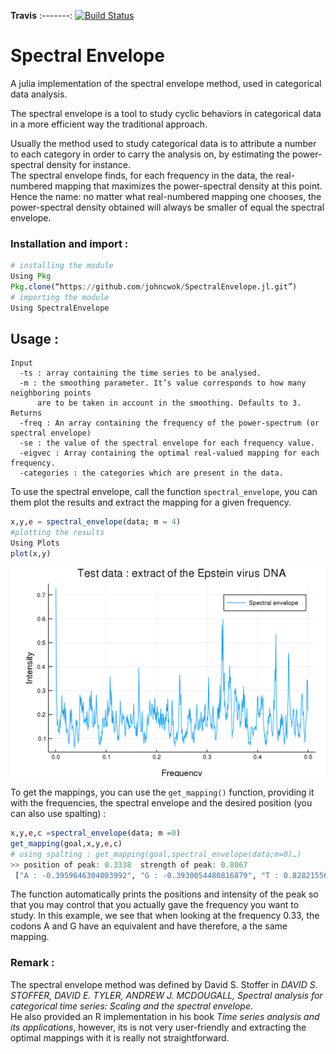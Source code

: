 **Travis**
:-------:
[![Build Status](https://travis-ci.com/johncwok/SpectralEnvelope.jl.svg?branch=master)](https://travis-ci.com/johncwok/SpectralEnvelope.jl)


# Spectral Envelope
A julia implementation of the spectral envelope method, used in categorical data analysis.

The spectral envelope is a tool to study cyclic behaviors in categorical data in a more efficient way the traditional approach.

Usually the method used to study categorical data is to attribute a number to each category in order to carry the analysis on, by estimating the power-spectral density for instance.<br/>
The spectral envelope finds, for each frequency in the data, the real-numbered mapping that maximizes the power-spectral density at this point. Hence the name: no matter what real-numbered mapping one chooses, the power-spectral density obtained will always be smaller of equal the spectral envelope.

### Installation and import :
```Julia
# installing the module
Using Pkg
Pkg.clone(“https://github.com/johncwok/SpectralEnvelope.jl.git”)
# importing the module
Using SpectralEnvelope
```
## Usage :
```spectral_envelope 
Input
  -ts : array containing the time series to be analysed.
  -m : the smoothing parameter. It’s value corresponds to how many neighboring points 
      are to be taken in account in the smoothing. Defaults to 3.
Returns 
  -freq : An array containing the frequency of the power-spectrum (or spectral envelope)
  -se : the value of the spectral envelope for each frequency value.
  -eigvec : Array containing the optimal real-valued mapping for each frequency.
  -categories : the categories which are present in the data.
```
To use the spectral envelope, call the function ```spectral_envelope```, you can them plot the results and extract the mapping for a given frequency.
```Julia
x,y,e = spectral_envelope(data; m = 4)
#plotting the results
Using Plots
plot(x,y)
```
![spectral_envelope](github.png)
 
To get the mappings, you can use the ```get_mapping()``` function, providing it with the frequencies, the spectral envelope and the desired position (you can also use spalting) :
```Julia
x,y,e,c =spectral_envelope(data; m =0)
get_mapping(goal,x,y,e,c)
# using spalting : get_mapping(goal,spectral_envelope(data;m=0)…)
>> position of peak: 0.3338  strength of peak: 0.8067 
 ["A : -0.3959646304003992", "G : -0.3930054480816879", "T : 0.8282155690720968", "C : 0.1326439759143416"]
```
The function automatically prints the positions and intensity of the peak so that you may control that you actually gave the frequency you want to study.
In this example, we see that when looking at the frequency 0.33, the codons A and G have an equivalent and have therefore, a the same mapping.

### Remark :
The spectral envelope method was defined by David S. Stoffer in *DAVID S. STOFFER, DAVID E. TYLER, ANDREW J. MCDOUGALL, Spectral analysis for categorical time series: Scaling and the spectral envelope*.\
He also provided an R implementation in his book *Time series analysis and its applications*, however, its is not very user-friendly and extracting the optimal mappings with it is really not straightforward.
